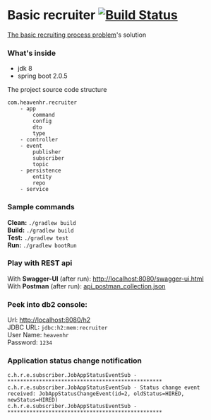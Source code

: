 # Basic recruiter [![Build Status](https://travis-ci.org/mamunsrdr/basic-recruiter.svg?branch=master)](https://travis-ci.org/mamunsrdr/basic-recruiter)
[The basic recruiting process problem](https://github.com/mamunsrdr/basic-recruiter/wiki/Problem)'s solution

### What's inside
* jdk 8
* spring boot 2.0.5

The project source code structure
```
com.heavenhr.recruiter
    - app
        command
        config
        dto
        type
    - controller
    - event
        publisher
        subscriber
        topic
    - persistence
        entity
        repo
    - service
```
### Sample commands
**Clean:** `./gradlew build`  
**Build:** `./gradlew build`    
**Test:** `./gradlew test`  
**Run:** `./gradlew bootRun`    


### Play with REST api
With **Swagger-UI** (after run): [http://localhost:8080/swagger-ui.html](http://localhost:8080/swagger-ui.html)  
With **Postman** (after run): [api_postman_collection.json](https://raw.githubusercontent.com/mamunsrdr/basic-recruiter/master/api_postman_collection.json)


### Peek into **db2 console**:  
Url: [http://localhost:8080/h2](http://localhost:8080/h2)  
JDBC URL: `jdbc:h2:mem:recruiter`  
User Name: `heavenhr`  
Password: `1234`

### Application status change notification
```
c.h.r.e.subscriber.JobAppStatusEventSub - *************************************************
c.h.r.e.subscriber.JobAppStatusEventSub - Status change event received: JobAppStatusChangeEvent(id=2, oldStatus=HIRED, newStatus=HIRED)
c.h.r.e.subscriber.JobAppStatusEventSub - *************************************************
```